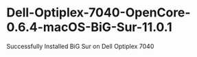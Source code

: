 # Dell-Optiplex-7040-OpenCore-0.6.4-macOS-BiG-Sur-11.0.1
Successfully Installed BiG Sur on Dell Optiplex 7040 

